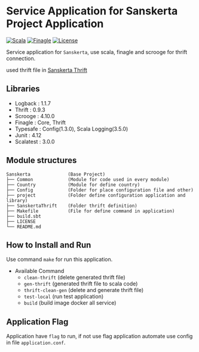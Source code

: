 # Service Application for Sanskerta Project Application

[![Scala](https://img.shields.io/badge/scala-2.11.8-red.svg)](http://www.scala-lang.org/)
[![Finagle](https://img.shields.io/badge/finagle-6.38.0-6B809C.svg)](https://twitter.github.io/finagle/)
[![License](https://img.shields.io/badge/license-MIT-44897A.svg)](https://github.com/dynastymasra/SanskertaThrift/blob/master/LICENSE)


Service application for `Sanskerta`, use scala, finagle and scrooge for thrift connection. 

used thrift file in [Sanskerta Thrift](https://github.com/dynastymasra/SanskertaThrift)

## Libraries

- Logback          : 1.1.7
- Thrift           : 0.9.3
- Scrooge          : 4.10.0
- Finagle          : Core, Thrift
- Typesafe         : Config(1.3.0), Scala Logging(3.5.0)
- Junit            : 4.12
- Scalatest        : 3.0.0

## Module structures

```
Sanskerta              (Base Project)
├── Common             (Module for code used in every module)
├── Country            (Module for define country)
├── Config             (Folder for place configuration file and other)
├── project            (Folder define configuration application and library)
├── SanskertaThrift    (Folder thrift definition)
├── Makefile           (File for define command in application)
├── build.sbt
├── LICENSE
└── README.md
```

## How to Install and Run

Use command `make` for run this application.

+ Available Command
    - `clean-thrift` (delete generated thrift file)
    - `gen-thrift` (generated thrift file to scala code)
    - `thrift-clean-gen` (delete and generate thrift file)
    - `test-local` (run test application)
    - `build` (build image docker all service)
    
## Application Flag

Application have `flag` to run, if not use flag application automate use config in file `application.conf`. 



